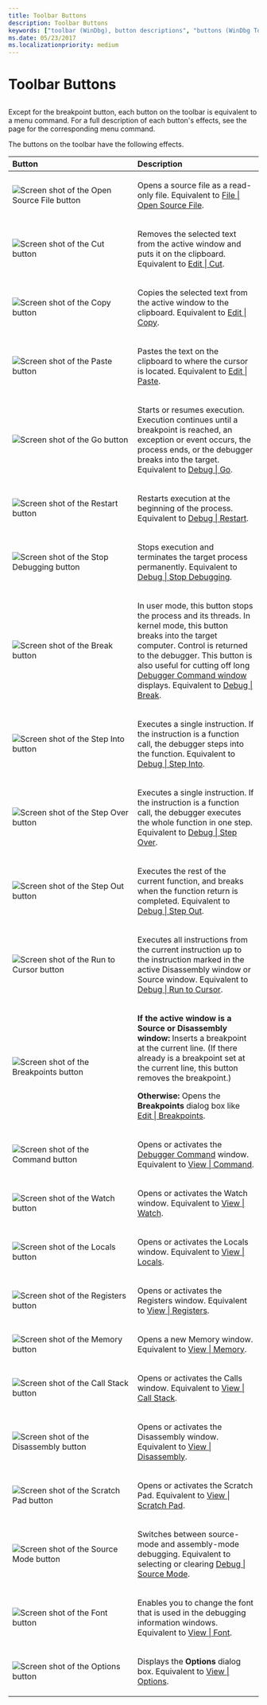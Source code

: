 ```yaml
---
title: Toolbar Buttons
description: Toolbar Buttons
keywords: ["toolbar (WinDbg), button descriptions", "buttons (WinDbg Toolbar), descriptions"]
ms.date: 05/23/2017
ms.localizationpriority: medium
---
```


# Toolbar Buttons


## <span id="ddk_toolbar_buttons_dbg"></span><span id="DDK_TOOLBAR_BUTTONS_DBG"></span>


Except for the breakpoint button, each button on the toolbar is equivalent to a menu command. For a full description of each button's effects, see the page for the corresponding menu command.

The buttons on the toolbar have the following effects.

<table>
<colgroup>
<col width="50%" />
<col width="50%" />
</colgroup>
<thead>
<tr class="header">
<th align="left">Button</th>
<th align="left">Description</th>
</tr>
</thead>
<tbody>
<tr class="odd">
<td align="left"><img src="images/tbopen.png" alt="Screen shot of the Open Source File button" /></td>
<td align="left"><p>Opens a source file as a read-only file. Equivalent to <a href="file---open-source-file.md" data-raw-source="[File | Open Source File](file---open-source-file.md)">File | Open Source File</a>.</p></td>
</tr>
<tr class="even">
<td align="left"><img src="images/tbcut.png" alt="Screen shot of the Cut button" /></td>
<td align="left"><p>Removes the selected text from the active window and puts it on the clipboard. Equivalent to <a href="edit---cut.md" data-raw-source="[Edit | Cut](edit---cut.md)">Edit | Cut</a>.</p></td>
</tr>
<tr class="odd">
<td align="left"><img src="images/tbcopy.png" alt="Screen shot of the Copy button" /></td>
<td align="left"><p>Copies the selected text from the active window to the clipboard. Equivalent to <a href="edit---copy.md" data-raw-source="[Edit | Copy](edit---copy.md)">Edit | Copy</a>.</p></td>
</tr>
<tr class="even">
<td align="left"><img src="images/tbpaste.png" alt="Screen shot of the Paste button" /></td>
<td align="left"><p>Pastes the text on the clipboard to where the cursor is located. Equivalent to <a href="edit---paste.md" data-raw-source="[Edit | Paste](edit---paste.md)">Edit | Paste</a>.</p></td>
</tr>
<tr class="odd">
<td align="left"><img src="images/tbgo.png" alt="Screen shot of the Go button" /></td>
<td align="left"><p>Starts or resumes execution. Execution continues until a breakpoint is reached, an exception or event occurs, the process ends, or the debugger breaks into the target. Equivalent to <a href="debug---go.md" data-raw-source="[Debug | Go](debug---go.md)">Debug | Go</a>.</p></td>
</tr>
<tr class="even">
<td align="left"><img src="images/tbrestart.png" alt="Screen shot of the Restart button" /></td>
<td align="left"><p>Restarts execution at the beginning of the process. Equivalent to <a href="debug---restart.md" data-raw-source="[Debug | Restart](debug---restart.md)">Debug | Restart</a>.</p></td>
</tr>
<tr class="odd">
<td align="left"><img src="images/tbstop.png" alt="Screen shot of the Stop Debugging button" /></td>
<td align="left"><p>Stops execution and terminates the target process permanently. Equivalent to <a href="debug---stop-debugging.md" data-raw-source="[Debug | Stop Debugging](debug---stop-debugging.md)">Debug | Stop Debugging</a>.</p></td>
</tr>
<tr class="even">
<td align="left"><img src="images/tbbreak.png" alt="Screen shot of the Break button" /></td>
<td align="left"><p>In user mode, this button stops the process and its threads. In kernel mode, this button breaks into the target computer. Control is returned to the debugger. This button is also useful for cutting off long <a href="the-debugger-command-window.md" data-raw-source="[Debugger Command window](the-debugger-command-window.md)">Debugger Command window</a> displays. Equivalent to <a href="debug---break.md" data-raw-source="[Debug | Break](debug---break.md)">Debug | Break</a>.</p></td>
</tr>
<tr class="odd">
<td align="left"><img src="images/tbinto.png" alt="Screen shot of the Step Into button" /></td>
<td align="left"><p>Executes a single instruction. If the instruction is a function call, the debugger steps into the function. Equivalent to <a href="debug---step-into.md" data-raw-source="[Debug | Step Into](debug---step-into.md)">Debug | Step Into</a>.</p></td>
</tr>
<tr class="even">
<td align="left"><img src="images/tbover.png" alt="Screen shot of the Step Over button" /></td>
<td align="left"><p>Executes a single instruction. If the instruction is a function call, the debugger executes the whole function in one step. Equivalent to <a href="debug---step-over.md" data-raw-source="[Debug | Step Over](debug---step-over.md)">Debug | Step Over</a>.</p></td>
</tr>
<tr class="odd">
<td align="left"><img src="images/tbout.png" alt="Screen shot of the Step Out button" /></td>
<td align="left"><p>Executes the rest of the current function, and breaks when the function return is completed. Equivalent to <a href="debug---step-out.md" data-raw-source="[Debug | Step Out](debug---step-out.md)">Debug | Step Out</a>.</p></td>
</tr>
<tr class="even">
<td align="left"><img src="images/tbcursor.png" alt="Screen shot of the Run to Cursor button" /></td>
<td align="left"><p>Executes all instructions from the current instruction up to the instruction marked in the active Disassembly window or Source window. Equivalent to <a href="debug---run-to-cursor.md" data-raw-source="[Debug | Run to Cursor](debug---run-to-cursor.md)">Debug | Run to Cursor</a>.</p></td>
</tr>
<tr class="odd">
<td align="left"><img src="images/tbbp.png" alt="Screen shot of the Breakpoints button" /></td>
<td align="left"><p><strong>If the active window is a Source or Disassembly window:</strong> Inserts a breakpoint at the current line. (If there already is a breakpoint set at the current line, this button removes the breakpoint.)</p>
<p><strong>Otherwise:</strong> Opens the <strong>Breakpoints</strong> dialog box like <a href="edit---breakpoints.md" data-raw-source="[Edit | Breakpoints](edit---breakpoints.md)">Edit | Breakpoints</a>.</p></td>
</tr>
<tr class="even">
<td align="left"><img src="images/tbcmd.png" alt="Screen shot of the Command button" /></td>
<td align="left"><p>Opens or activates the <a href="the-debugger-command-window.md" data-raw-source="[Debugger Command](the-debugger-command-window.md)">Debugger Command</a> window. Equivalent to <a href="view---command.md" data-raw-source="[View | Command](view---command.md)">View | Command</a>.</p></td>
</tr>
<tr class="odd">
<td align="left"><img src="images/tbwatch.png" alt="Screen shot of the Watch button" /></td>
<td align="left"><p>Opens or activates the Watch window. Equivalent to <a href="view---watch.md" data-raw-source="[View | Watch](view---watch.md)">View | Watch</a>.</p></td>
</tr>
<tr class="even">
<td align="left"><img src="images/tblocal.png" alt="Screen shot of the Locals button" /></td>
<td align="left"><p>Opens or activates the Locals window. Equivalent to <a href="view---locals.md" data-raw-source="[View | Locals](view---locals.md)">View | Locals</a>.</p></td>
</tr>
<tr class="odd">
<td align="left"><img src="images/tbreg.png" alt="Screen shot of the Registers button" /></td>
<td align="left"><p>Opens or activates the Registers window. Equivalent to <a href="view---registers.md" data-raw-source="[View | Registers](view---registers.md)">View | Registers</a>.</p></td>
</tr>
<tr class="even">
<td align="left"><img src="images/tbmem.png" alt="Screen shot of the Memory button" /></td>
<td align="left"><p>Opens a new Memory window. Equivalent to <a href="view---memory.md" data-raw-source="[View | Memory](view---memory.md)">View | Memory</a>.</p></td>
</tr>
<tr class="odd">
<td align="left"><img src="images/tbcall.png" alt="Screen shot of the Call Stack button" /></td>
<td align="left"><p>Opens or activates the Calls window. Equivalent to <a href="view---call-stack.md" data-raw-source="[View | Call Stack](view---call-stack.md)">View | Call Stack</a>.</p></td>
</tr>
<tr class="even">
<td align="left"><img src="images/tbdisasm2.png" alt="Screen shot of the Disassembly button" /></td>
<td align="left"><p>Opens or activates the Disassembly window. Equivalent to <a href="view---disassembly.md" data-raw-source="[View | Disassembly](view---disassembly.md)">View | Disassembly</a>.</p></td>
</tr>
<tr class="odd">
<td align="left"><img src="images/tbspad.png" alt="Screen shot of the Scratch Pad button" /></td>
<td align="left"><p>Opens or activates the Scratch Pad. Equivalent to <a href="view---scratch-pad.md" data-raw-source="[View | Scratch Pad](view---scratch-pad.md)">View | Scratch Pad</a>.</p></td>
</tr>
<tr class="even">
<td align="left"><img src="images/tbsrcasm.png" alt="Screen shot of the Source Mode button" /></td>
<td align="left"><p>Switches between source-mode and assembly-mode debugging. Equivalent to selecting or clearing <a href="debug---source-mode.md" data-raw-source="[Debug | Source Mode](debug---source-mode.md)">Debug | Source Mode</a>.</p></td>
</tr>
<tr class="odd">
<td align="left"><img src="images/tbfont.png" alt="Screen shot of the Font button" /></td>
<td align="left"><p>Enables you to change the font that is used in the debugging information windows. Equivalent to <a href="view---font.md" data-raw-source="[View | Font](view---font.md)">View | Font</a>.</p></td>
</tr>
<tr class="even">
<td align="left"><img src="images/tbopt.png" alt="Screen shot of the Options button" /></td>
<td align="left"><p>Displays the <strong>Options</strong> dialog box. Equivalent to <a href="view---options.md" data-raw-source="[View | Options](view---options.md)">View | Options</a>.</p></td>
</tr>
</tbody>
</table>

 

 

 





